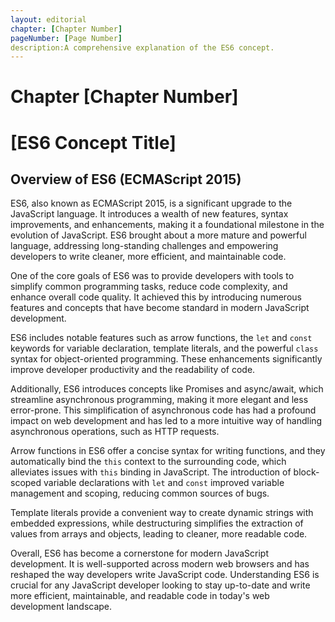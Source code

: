 ```yaml
---
layout: editorial
chapter: [Chapter Number]
pageNumber: [Page Number]
description:A comprehensive explanation of the ES6 concept.
---
```


# Chapter [Chapter Number]
# [ES6 Concept Title]


## Overview of ES6 (ECMAScript 2015)

ES6, also known as ECMAScript 2015, is a significant upgrade to the JavaScript language. It introduces a wealth of new features, syntax improvements, and enhancements, making it a foundational milestone in the evolution of JavaScript. ES6 brought about a more mature and powerful language, addressing long-standing challenges and empowering developers to write cleaner, more efficient, and maintainable code.

One of the core goals of ES6 was to provide developers with tools to simplify common programming tasks, reduce code complexity, and enhance overall code quality. It achieved this by introducing numerous features and concepts that have become standard in modern JavaScript development.

ES6 includes notable features such as arrow functions, the `let` and `const` keywords for variable declaration, template literals, and the powerful `class` syntax for object-oriented programming. These enhancements significantly improve developer productivity and the readability of code.

Additionally, ES6 introduces concepts like Promises and async/await, which streamline asynchronous programming, making it more elegant and less error-prone. This simplification of asynchronous code has had a profound impact on web development and has led to a more intuitive way of handling asynchronous operations, such as HTTP requests.

Arrow functions in ES6 offer a concise syntax for writing functions, and they automatically bind the `this` context to the surrounding code, which alleviates issues with `this` binding in JavaScript. The introduction of block-scoped variable declarations with `let` and `const` improved variable management and scoping, reducing common sources of bugs.

Template literals provide a convenient way to create dynamic strings with embedded expressions, while destructuring simplifies the extraction of values from arrays and objects, leading to cleaner, more readable code.

Overall, ES6 has become a cornerstone for modern JavaScript development. It is well-supported across modern web browsers and has reshaped the way developers write JavaScript code. Understanding ES6 is crucial for any JavaScript developer looking to stay up-to-date and write more efficient, maintainable, and readable code in today's web development landscape.
